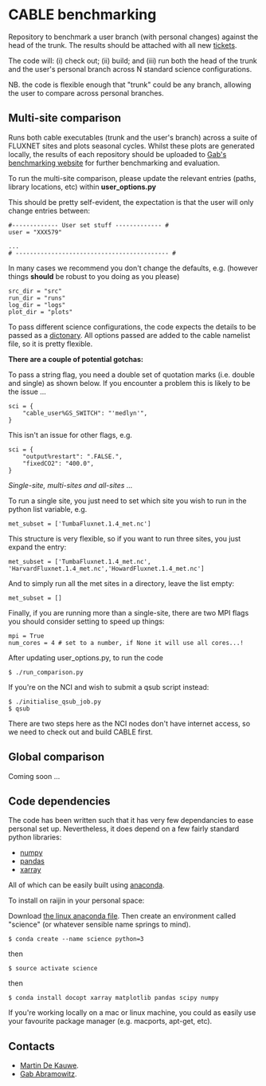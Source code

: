 # CABLE benchmarking

Repository to benchmark a user branch (with personal changes) against the head of the trunk. The results should be attached with all new [tickets](https://trac.nci.org.au/trac/cable/report/1).

The code will: (i) check out; (ii) build; and (iii) run both the head of the trunk and the user's personal branch across N standard science configurations.

NB. the code is flexible enough that "trunk" could be any branch, allowing the user to compare across personal branches.

## Multi-site comparison

Runs both cable executables (trunk and the user's branch) across a suite of FLUXNET sites and plots seasonal cycles. Whilst these plots are generated locally, the results of each repository should be uploaded to
[Gab's benchmarking website](https://modelevaluation.org/) for further benchmarking and evaluation.

To run the multi-site comparison, please update the relevant entries (paths, library locations, etc) within **user_options.py**

This should be pretty self-evident, the expectation is that the user will only change entries between:

    #------------- User set stuff ------------- #
    user = "XXX579"

    ...
    # ------------------------------------------- #

In many cases we recommend you don't change the defaults, e.g. (however things **should** be robust to you doing as you please)

    src_dir = "src"
    run_dir = "runs"
    log_dir = "logs"
    plot_dir = "plots"

To pass different science configurations, the code expects the details to be passed as a [dictonary](https://docs.python.org/2/tutorial/datastructures.html#dictionaries). All options passed are added to the cable namelist file, so it is pretty flexible.

**There are a couple of potential gotchas:**

To pass a string flag, you need a double set of quotation marks (i.e. double and single) as shown below. If you encounter a problem this is likely to be the issue ...

    sci = {
        "cable_user%GS_SWITCH": "'medlyn'",
    }

This isn't an issue for other flags, e.g.

    sci = {
        "output%restart": ".FALSE.",
        "fixedCO2": "400.0",
    }

*Single-site, multi-sites and all-sites ...*

To run a single site, you just need to set which site you wish to run in the python list variable, e.g.

    met_subset = ['TumbaFluxnet.1.4_met.nc']

This structure is very flexible, so if you want to run three sites, you just expand the entry:

    met_subset = ['TumbaFluxnet.1.4_met.nc', 'HarvardFluxnet.1.4_met.nc','HowardFluxnet.1.4_met.nc']

And to simply run all the met sites in a directory, leave the list empty:

    met_subset = []

Finally, if you are running more than a single-site, there are two MPI flags you should consider setting to speed up things:

    mpi = True
    num_cores = 4 # set to a number, if None it will use all cores...!

After updating user_options.py, to run the code

    $ ./run_comparison.py

If you're on the NCI and wish to submit a qsub script instead:

    $ ./initialise_qsub_job.py
    $ qsub

There are two steps here as the NCI nodes don't have internet access, so we
need to check out and build CABLE first.

## Global comparison

Coming soon ...


## Code dependencies

The code has been written such that it has very few dependancies to ease personal set up. Nevertheless, it does depend on a few fairly standard python libraries:

* [numpy](http://numpy.scipy.org/)
* [pandas](https://pandas.pydata.org/)
* [xarray](http://xarray.pydata.org/en/stable/)

All of which can be easily built using [anaconda](https://www.anaconda.com/distribution/).

To install on raijin in your personal space:

Download [the linux anaconda file](https://www.anaconda.com/download/#linux). Then create an environment called "science" (or whatever sensible name springs to mind).

    $ conda create --name science python=3

then

    $ source activate science

then

    $ conda install docopt xarray matplotlib pandas scipy numpy

If you're working locally on a mac or linux machine, you could as easily use your favourite package manager (e.g. macports, apt-get, etc).

## Contacts
* [Martin De Kauwe](http://mdekauwe.github.io/).
* [Gab Abramowitz](http://web.science.unsw.edu.au/~gabrielabramowitz/UNSW_homepage/Gab_Abramowitz_home_page.html).
